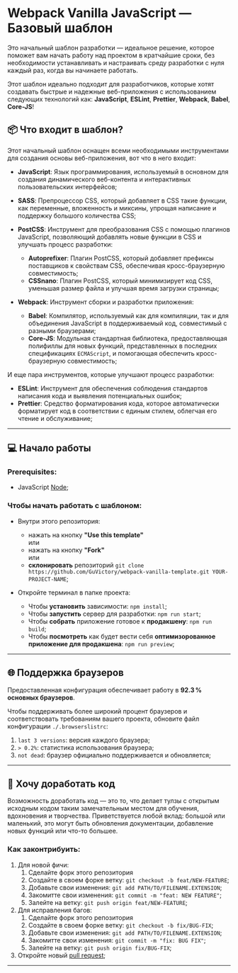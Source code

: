 [node]: https://nodejs.org/ru
[pulls]: https://github.com/GuVictory/webpack-vanilla-template/pulls

# Webpack Vanilla JavaScript — Базовый шаблон

Это начальный шаблон разработки — идеальное решение, которое поможет вам начать работу над проектом в кратчайшие сроки, без необходимости устанавливать и настраивать среду разработки с нуля каждый раз, когда вы начинаете работать.

Этот шаблон идеально подходит для разработчиков, которые хотят создавать быстрые и надежные веб-приложения с использованием следующих технологий как: **JavaScript**, **ESLint**, **Prettier**, **Webpack**, **Babel**, **Core-JS**!

## :package: Что входит в шаблон?

Этот начальный шаблон оснащен всеми необходимыми инструментами для создания основы веб-приложения, вот что в него входит:

-   **JavaScript**: Язык программирования, используемый в основном для создания динамического веб-контента и интерактивных пользовательских интерфейсов;

-   **SASS**: Препроцессор CSS, который добавляет в CSS такие функции, как переменные, вложенность и миксины, упрощая написание и поддержку большого количества CSS;
-   **PostCSS**: Инструмент для преобразования CSS с помощью плагинов JavaScript, позволяющий добавлять новые функции в CSS и улучшать процесс разработки:

    -   **Autoprefixer**: Плагин PostCSS, который добавляет префиксы поставщиков к свойствам CSS, обеспечивая кросс-браузерную совместимость;
    -   **CSSnano**: Плагин PostCSS, который минимизирует код CSS, уменьшая размер файла и улучшая время загрузки страницы;

-   **Webpack**: Инструмент сборки и разработки приложения:
    -   **Babel**: Компилятор, используемый как для компиляции, так и для объединения JavaScript в поддерживаемый код, совместимый с разными браузерами;
    -   **Core-JS**: Модульная стандартная библиотека, предоставляющая полифиллы для новых функций, представленных в последних спецификациях `ECMAScript`, и помогающая обеспечить кросс-браузерную совместимость;

И еще пара инструментов, которые улучшают процесс разработки:

-   **ESLint**: Инструмент для обеспечения соблюдения стандартов написания кода и выявления потенциальных ошибок;
-   **Prettier**: Средство форматирования кода, которое автоматически форматирует код в соответствии с единым стилем, облегчая его чтение и обслуживание;

---

## :computer: Начало работы

### Prerequisites:

-   JavaScript [Node][node];

### Чтобы начать работать с шаблоном:

-   Внутри этого репозитория:

    -   нажать на кнопку **"Use this template"** <br/> или
    -   нажать на кнопку **"Fork"** <br/> или
    -   **склонировать** репозиторий `git clone https://github.com/GuVictory/webpack-vanilla-template.git YOUR-PROJECT-NAME`;

-   Откройте терминал в папке проекта:
    -   Чтобы **установить** зависимости: `npm install`;
    -   Чтобы **запустить** сервер для разработки: `npm run start`;
    -   Чтобы **собрать** приложение готовое к **продакшену**: `npm run build`;
    -   Чтобы **посмотреть** как будет вести себя **оптимизорованное приложение для продакшена**: `npm run preview`;

---

## :globe_with_meridians: Поддержка браузеров

Предоставленная конфигурация обеспечивает работу в **92.3 %** **основных браузеров**.

Чтобы поддерживать более широкий процент браузеров и соответствовать требованиям вашего проекта, обновите файл конфигурации `./.browserslistrc`:

1. `last 3 versions`: версия каждого браузера;
2. `> 0.2%`: статистика использования браузера;
3. `not dead`: браузер официально поддерживается и обновляется;

---

## :busts_in_silhouette: Хочу доработать код

Возможность доработать код — это то, что делает тулзы с открытым исходным кодом таким замечательным местом для обучения, вдохновения и творчества.
Приветствуется любой вклад: большой или маленький, это могут быть обновления документации, добавление новых функций или что-то большее.

### Как законтрибуить:

1.  Для новой фичи:
    1.  Сделайте форк этого репозитория
    2.  Создайте в своем форке ветку: `git checkout -b feat/NEW-FEATURE`;
    3.  Добавьте свои изменения: `git add PATH/TO/FILENAME.EXTENSION`;
    4.  Закомитте свои изменения: `git commit -m "feat: NEW FEATURE"`;
    5.  Залейте на ветку: `git push origin feat/NEW-FEATURE`;
2.  Для исправления багов:
    1.  Сделайте форк этого репозитория
    2.  Создайте в своем форке ветку: `git checkout -b fix/BUG-FIX`;
    3.  Добавьте свои изменения: `git add PATH/TO/FILENAME.EXTENSION`;
    4.  Закомитте свои изменения: `git commit -m "fix: BUG FIX"`;
    5.  Залейте на ветку: `git push origin fix/BUG-FIX`;
3.  Откройте новый [pull request][pulls];

---
